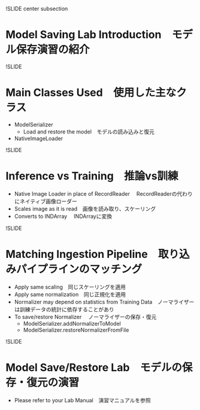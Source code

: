 !SLIDE center subsection

# Model Saving Lab Introduction　モデル保存演習の紹介

!SLIDE

# Main Classes Used　使用した主なクラス

* ModelSerializer
  * Load and restore the model　モデルの読み込みと復元
* NativeImageLoader

!SLIDE

# Inference vs Training　推論vs訓練

* Native Image Loader in place of RecordReader 　RecordReaderの代わりにネイティブ画像ローダー
* Scales image as it is read　画像を読み取り、スケーリング
* Converts to INDArray 　INDArrayに変換

!SLIDE

# Matching Ingestion Pipeline　取り込みパイプラインのマッチング

* Apply same scaling　同じスケーリングを適用
* Apply same normalization　同じ正規化を適用
* Normalizer may depend on statistics from Training Data　ノーマライザーは訓練データの統計に依存することがあり
* To save/restore Normalizer 　ノーマライザーの保存・復元
  * ModelSerializer.addNormalizerToModel
  * ModelSerializer.restoreNormalizerFromFile


!SLIDE

# Model Save/Restore Lab　モデルの保存・復元の演習

* Please refer to your Lab Manual　演習マニュアルを参照




